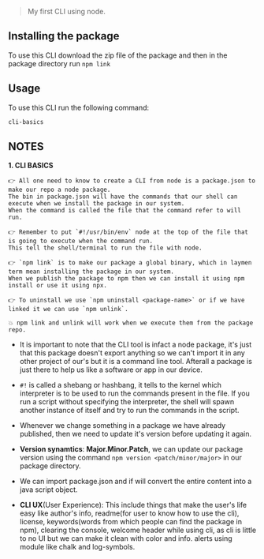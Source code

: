 > My first CLI using node.

## Installing the package

To use this CLI download the zip file of the package and then in the package directory run ```npm link```

## Usage

To use this CLI run the following command:

```sh
cli-basics
```

## NOTES

**1. CLI BASICS**

    👉 All one need to know to create a CLI from node is a package.json to make our repo a node package. 
    The bin in package.json will have the commands that our shell can execute when we install the package in our system. 
    When the command is called the file that the command refer to will run.

    👉 Remember to put `#!/usr/bin/env` node at the top of the file that is going to execute when the command run. 
    This tell the shell/terminal to run the file with node.

    👉 `npm link` is to make our package a global binary, which in laymen term mean installing the package in our system. 
    When we publish the package to npm then we can install it using npm install or use it using npx.

    👉 To uninstall we use `npm uninstall <package-name>` or if we have linked it we can use `npm unlink`.

    💥 npm link and unlink will work when we execute them from the package repo.

- It is important to note that the CLI tool is infact a node package, it's just that this package doesn't export anything so we can't import it in any other project of our's but it is a command line tool. Afterall a package is just there to help us like a software or app in our device.

- `#!` is called a shebang or hashbang, it tells to the kernel which interpreter is to be used to run the commands present in the file. If you run a script without specifying the interpreter, the shell will spawn another instance of itself and try to run the commands in the script.

- Whenever we change something in a package we have already published, then we need to update it's version before updating it again.

- **Version synamtics**: **Major.Minor.Patch**, we can update our package version using the command `npm version <patch/minor/major>` in our package directory.

- We can import package.json and if will convert the entire content into a java script object.

- **CLI UX**(User Experience): This include things that make the user's life easy like author's info, readme(for user to know how to use the cli), license, keywords(words from which people can find the package in npm), clearing the console, welcome header while using cli, as cli is little to no UI but we can make it clean with color and info. alerts using module like chalk and log-symbols.
